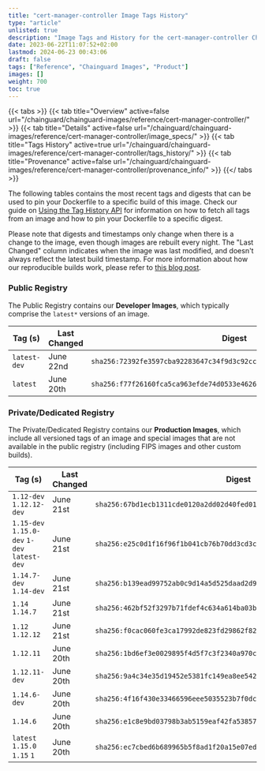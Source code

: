 ```yaml
---
title: "cert-manager-controller Image Tags History"
type: "article"
unlisted: true
description: "Image Tags and History for the cert-manager-controller Chainguard Image"
date: 2023-06-22T11:07:52+02:00
lastmod: 2024-06-23 00:43:06
draft: false
tags: ["Reference", "Chainguard Images", "Product"]
images: []
weight: 700
toc: true
---
```


{{< tabs >}}
{{< tab title="Overview" active=false url="/chainguard/chainguard-images/reference/cert-manager-controller/" >}}
{{< tab title="Details" active=false url="/chainguard/chainguard-images/reference/cert-manager-controller/image_specs/" >}}
{{< tab title="Tags History" active=true url="/chainguard/chainguard-images/reference/cert-manager-controller/tags_history/" >}}
{{< tab title="Provenance" active=false url="/chainguard/chainguard-images/reference/cert-manager-controller/provenance_info/" >}}
{{</ tabs >}}

The following tables contains the most recent tags and digests that can be used to pin your Dockerfile to a specific build of this image. Check our guide on [Using the Tag History API](/chainguard/chainguard-images/using-the-tag-history-api/) for information on how to fetch all tags from an image and how to pin your Dockerfile to a specific digest.

Please note that digests and timestamps only change when there is a change to the image, even though images are rebuilt every night. The "Last Changed" column indicates when the image was last modified, and doesn't always reflect the latest build timestamp. For more information about how our reproducible builds work, please refer to [this blog post](https://www.chainguard.dev/unchained/reproducing-chainguards-reproducible-image-builds).

### Public Registry
The Public Registry contains our **Developer Images**, which typically comprise the `latest*` versions of an image.

| Tag (s)       | Last Changed | Digest                                                                    |
|---------------|--------------|---------------------------------------------------------------------------|
|  `latest-dev` | June 22nd    | `sha256:72392fe3597cba92283647c34f9d3c92cc10be2abc07ed831d646145e876dc19` |
|  `latest`     | June 20th    | `sha256:f77f26160fca5ca963efde74d0533e4626f08d97fa768226af2e0efb2b498846` |


### Private/Dedicated Registry
The Private/Dedicated Registry contains our **Production Images**, which include all versioned tags of an image and special images that are not available in the public registry (including FIPS images and other custom builds).

| Tag (s)                                       | Last Changed | Digest                                                                    |
|-----------------------------------------------|--------------|---------------------------------------------------------------------------|
|  `1.12-dev` `1.12.12-dev`                     | June 21st    | `sha256:67bd1ecb1311cde0120a2dd02d40fed01c8fce189be4cbd2eaf7ebe12ddc3b78` |
|  `1.15-dev` `1.15.0-dev` `1-dev` `latest-dev` | June 21st    | `sha256:e25c0d1f16f96f1b041cb76b70dd3cd3c0e8b8f92a891eaf0a110764beb28fc5` |
|  `1.14.7-dev` `1.14-dev`                      | June 21st    | `sha256:b139ead99752ab0c9d14a5d525daad2d981ccda66c41b0f77a032470dbe40473` |
|  `1.14` `1.14.7`                              | June 21st    | `sha256:462bf52f3297b71fdef4c634a614ba03bfbc54128883cce45283860d6bca5376` |
|  `1.12` `1.12.12`                             | June 21st    | `sha256:f0cac060fe3ca17992de823fd29862f82301b4257d76b0d8fea367dd7a4a7b3d` |
|  `1.12.11`                                    | June 20th    | `sha256:1bd6ef3e0029895f4d5f7c3f2340a970c354513c74a0e34e280dd98a66fbe3f1` |
|  `1.12.11-dev`                                | June 20th    | `sha256:9a4c34e35d19452e5381fc149ea8ee5426c074d027b9863cec4a31395dd2cccf` |
|  `1.14.6-dev`                                 | June 20th    | `sha256:4f16f430e33466596eee5035523b7f0dcd0cc937a6da7e47f000145ca975fdaa` |
|  `1.14.6`                                     | June 20th    | `sha256:e1c8e9bd03798b3ab5159eaf42fa538572c50dbb06cae920cb32ad0957672ab5` |
|  `latest` `1.15.0` `1.15` `1`                 | June 20th    | `sha256:ec7cbed6b689965b5f8ad1f20a15e07ed2c92e2173a7307861746d1243c11640` |

